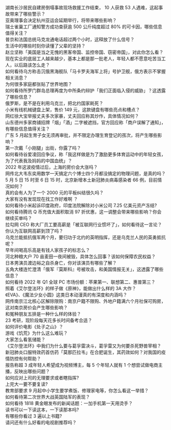 湖南长沙居民自建房倒塌事故现场救援工作结束， 10 人获救 53 人遇难，这起事故带来了哪些警示？  
亚奥理事会决定杭州亚运会延期举行，将带来哪些影响？  
瑞士雀巢工厂通知警方成功查获逾 500 公斤纯度超过 80% 的可卡因，哪些信息值得关注？  
普京和法国总统马克龙通电话超过两个小时，这释放了什么信号？  
生活中的哪些时刻你读懂了父辈的坚持？  
赵立坚称「美国是当之无愧的黑客帝国、监控帝国、窃密帝国」，对此你怎么看？  
现在实业的底层工人越来越少，基本上都是那一批老人，年轻人都不愿意吃苦当工人，以后路该怎么走？  
如何看待乌方称击沉俄黑海舰队「马卡罗夫海军上将」号护卫舰，俄方表示不掌握相关消息？  
为何很多家庭都张贴了世界地图？  
如何看待所罗门群岛总理再度为中所条约辩护「我们正面临入侵的威胁」？这透露了哪些信息？  
俄罗斯，是不是在利用乌克兰，把北约国家耗死？  
小米有线机械键盘上架，售价 149 元，这款键盘有哪些亮点和槽点？  
网红徐大宝举报丈夫多次家暴，丈夫回应称其炒作，具体情况如何？  
山东德州多家商铺招牌「烟」「酒」二字被遮挡，官方回应称「商户误解了通知」，有哪些信息值得关注？  
广东 5 月起生育子女无须再审批，并不限定办理生育登记的孩次，将产生哪些影响？  
第一次戴「小刚腿」出街，你露了吗？  
如何看待谷爱凌回应争议，称「我这样做是为了激励更多体育运动中的年轻女孩，为了代表我及妈妈的中国血统」？  
2022 年这波疫情过后，上海的房价会大涨吗？  
网传北大韦东奕用数学一天搞定六个博士四个月都没搞定的物理问题，是真的吗？  
5 月 5 日 15 时至 6 日 15 时，北京新增本土新冠肺炎病毒感染者 66 例，目前情况如何？  
真的会有人为了一个 2000 元的平板纠结很久吗？  
大家有没有发现现在找工作好难啊 ？  
如何看待小米起诉印度政府，印度法院解除对小米公司 7.25 亿美元资产冻结?  
如何看待腾讯 Q 币充值大面积取消 97 折优惠，这一调整会带来哪些影响？你会继续买单吗？  
拉勾网 CEO 称大厂员工要高薪是「被互联网行业惯坏了」，如何看待这一言论？你认为互联网高薪到顶了吗？  
乌克兰能抵抗俄军两个月，要归功于北约的英明指挥，还是乌克兰人民的英勇抵抗呢？  
早年间喝高乐高是有钱人家孩子的标志么？  
河北种粮大户 70 亩麦田一夜间被毁，具体怎么回事？该如何保障农民权益？  
日本男演员渡边裕之自杀身亡，你对该演员有哪些了解？  
五角大楼连忙澄清「俄军『莫斯科』号被攻击，和美国情报无关」，这透露了哪些信息？  
如何看待 2022 年 Q1 全球 PC 市场份额：苹果第一、联想第二、惠普第三？  
照着《艾尔登法环》的样子做《原神》，能做出什么样的 3A 大作？  
《EVA》、《魔法少女小圆》这类日本动漫真的有深度和内涵吗？  
网传南京江北核心区解除限购：南京户籍不限购、外地户籍满六个月社保可购房，这对南京房价会产生哪些影响？  
和冤种朋友五排是一种什么样的体验？  
23 考研，现阶段每天花多长时间备考合适？  
如何评价电影《处子之山》？  
游戏《饥荒》为什么这么难玩？  
大家怎么看氢储能？  
《艾尔登法环》中我们为什么要与葛孚雷决斗，葛孚雷又为何要杀死野兽宰相？  
新冠肺炎口服特效药首仿药「莫那匹拉韦」在合肥诞生，其药效如何？对我国的疫情防控有何帮助？  
报告称超 3 成年轻人希望成为视频博主，每 5 个年轻人就有 1 个想尝试做电商主播，反映出哪些问题？  
如何应对上司的无理要求或者瞎指挥?  
上完大一要不要复读?  
教育部要求 9 月起中小学生要学煮饭、修理家电等，你怎么看这一举措？  
如何看待第二次世界大战英国陆军的表现？  
如何看待 1818 黄金眼发布的新闻话题：一加手机第一天用烫手？  
读书可以一下读这本，一下读那本吗?  
有哪些你看过 3 遍以上书籍?  
请问还有什么好看的电视剧推荐吗？  
